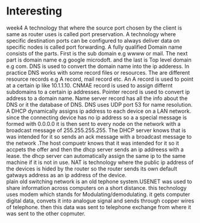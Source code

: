 # Interesting
week4
A technology that where the source port chosen by the client is same as router uses is called port preservation.
A technology where specific destination ports can be configured to always deliver data on specific nodes is called port forwarding.
A fully qualified Domain name consists of the parts. First is the sub domain e.g wwww or mail. The next part is domain name e.g google microdoft. and the last is Top level domain e.g com.
DNS is used to convert the domain name into the ip adderess. In practice DNS works with some record files or resources. The are different resource records e.g A record, mail record etc.
An A record is used to point at a certain ip like 10.1.1.10. CNMAE record is used to assign differnt subdomains to a certain ip addresses. Pointer record is used to convert ip address to a 
domain name. Name server record has all the info about the DNS or it the database of DNS. DNS uses UDP port 53 for name resolution.
A DHCP dynamically assigns ip address to each device on a LAN network. since the connecting device has no ip address so a a special message is formed with 0.0.0.0 it is then sent to every
node on the network with a broadcast message of 255.255.255.255. The DHCP server knows that is was intended for it so sends an ack message with a broadcast message to the network .The host 
compuetr knows that it was intended for it so it accpets the offer and then the dhcp server sends an ip addreess with a lease. the dhcp server can automatically assign the same ip to the 
same  machine if it is  not in use.
NAT is technology where the public ip address of the devices is hided by the router so the router sends its own default gatways address as an ip address of the device.  
plain old switching network is an old tephone system.USENET was used to share information across computers on a short distance.
this technology uses modem which stands for Modulating/demodulating. it gets computer digital data, convets it into analogue signal and sends through copper wires of telephone.
then this data was sent to telephone exchange from where it was sent to the other copmuter. 
   


